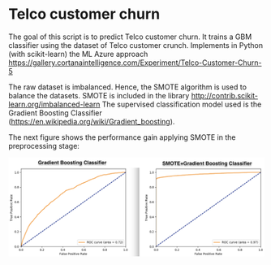 Telco customer churn
====================
The goal of this script is to predict Telco customer churn. It trains a GBM classifier using the dataset of Telco customer crunch.
Implements in Python (with scikit-learn) the ML Azure approach https://gallery.cortanaintelligence.com/Experiment/Telco-Customer-Churn-5 

The raw dataset is imbalanced. Hence, the SMOTE algorithm is used to balance the datasets. SMOTE is included in the library http://contrib.scikit-learn.org/imbalanced-learn
The supervised classification model used is the Gradient Boosting Classifier (https://en.wikipedia.org/wiki/Gradient_boosting).

The next figure shows the performance gain applying SMOTE in the preprocessing stage:

![alt tag](Telco_GB_SMOTE.png)
